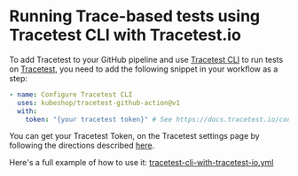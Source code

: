 # Running Trace-based tests using Tracetest CLI with Tracetest.io

To add Tracetest to your GitHub pipeline and use [Tracetest CLI](https://docs.tracetest.io/cli/cli-installation-reference) to run tests on [Tracetest](https://app.tracetest.io/), you need to add the following snippet in your workflow as a step:

```yaml
- name: Configure Tracetest CLI
  uses: kubeshop/tracetest-github-action@v1
  with:
    token: "{your tracetest token}" # See https://docs.tracetest.io/concepts/environment-tokens for more details
```

You can get your Tracetest Token, on the Tracetest settings page by following the directions described [here](https://docs.tracetest.io/concepts/environment-tokens). 

Here's a full example of how to use it: [tracetest-cli-with-tracetest-io.yml](./tracetest-cli-with-tracetest-io.yml)
